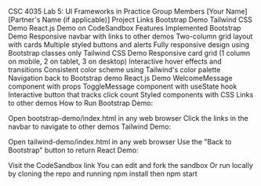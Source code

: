 CSC 4035 Lab 5: UI Frameworks in Practice
Group Members
[Your Name]
[Partner's Name (if applicable)]
Project Links
Bootstrap Demo
Tailwind CSS Demo
React.js Demo on CodeSandbox
Features Implemented
Bootstrap Demo
Responsive navbar with links to other demos
Two-column grid layout with cards
Multiple styled buttons and alerts
Fully responsive design using Bootstrap classes only
Tailwind CSS Demo
Responsive card grid (1 column on mobile, 2 on tablet, 3 on desktop)
Interactive hover effects and transitions
Consistent color scheme using Tailwind's color palette
Navigation back to Bootstrap demo
React.js Demo
WelcomeMessage component with props
ToggleMessage component with useState hook
Interactive button that tracks click count
Styled components with CSS
Links to other demos
How to Run
Bootstrap Demo:

Open bootstrap-demo/index.html in any web browser
Click the links in the navbar to navigate to other demos
Tailwind Demo:

Open tailwind-demo/index.html in any web browser
Use the "Back to Bootstrap" button to return
React Demo:

Visit the CodeSandbox link
You can edit and fork the sandbox
Or run locally by cloning the repo and running npm install then npm start
